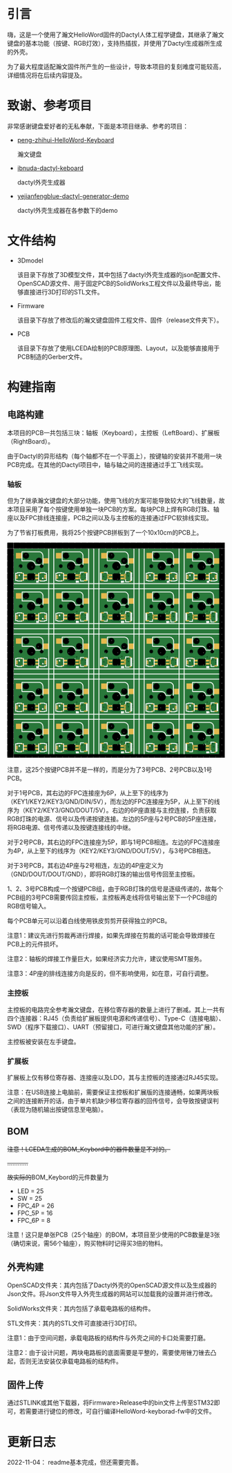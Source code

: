 # 引言

嗨，这是一个使用了瀚文HelloWord固件的Dactyl人体工程学键盘，其继承了瀚文键盘的基本功能（按键、RGB灯效），支持热插拔，并使用了Dactyl生成器所生成的外壳。

为了最大程度适配瀚文固件所产生的一些设计，导致本项目的复刻难度可能较高，详细情况将在后续内容提及。

# 致谢、参考项目

非常感谢键盘爱好者的无私奉献，下面是本项目继承、参考的项目：

- [peng-zhihui-HelloWord-Keyboard](https://github.com/peng-zhihui/HelloWord-Keyboard)

  瀚文键盘

- [ibnuda-dactyl-keboard](https://github.com/ibnuda/dactyl-keyboard)

  dactyl外壳生成器

- [yejianfengblue-dactyl-generator-demo](https://github.com/yejianfengblue/dactyl-generator-demo)

  dactyl外壳生成器在各参数下的demo

# 文件结构

- 3Dmodel

  该目录下存放了3D模型文件，其中包括了dactyl外壳生成器的json配置文件、OpenSCAD源文件、用于固定PCB的SolidWorks工程文件以及最终导出，能够直接进行3D打印的STL文件。

- Firmware

  该目录下存放了修改后的瀚文键盘固件工程文件、固件（release文件夹下）。

- PCB

  该目录下存放了使用LCEDA绘制的PCB原理图、Layout，以及能够直接用于PCB制造的Gerber文件。

# 构建指南

## 电路构建

本项目的PCB一共包括三块：轴板（Keyboard），主控板（LeftBoard）、扩展板（RightBoard）。

由于Dactyl的异形结构（每个轴都不在一个平面上），按键轴的安装并不能用一块PCB完成。在其他的Dactyl项目中，轴与轴之间的连接通过手工飞线实现。

### 轴板

但为了继承瀚文键盘的大部分功能，使用飞线的方案可能导致较大的飞线数量，故本项目采用了每个按键使用单独一块PCB的方案。每块PCB上焊有RGB灯珠、轴座以及FPC排线连接座，PCB之间以及与主控板的连接通过FPC软排线实现。

为了节省打板费用，我将25个按键PCB拼板到了一个10x10cm的PCB上。

![pcb1](image/pcb1.png)

注意，这25个按键PCB并不是一样的，而是分为了3号PCB、2号PCB以及1号PCB。

对于1号PCB，其右边的FPC连接座为6P，从上至下的线序为（KEY1/KEY2/KEY3/GND/DIN/5V），而左边的FPC连接座为5P，从上至下的线序为（KEY2/KEY3/GND/DOUT/5V）。右边的6P座直接与主控连接，负责获取RGB灯珠的电源、信号以及传递按键连接。左边的5P座与2号PCB的5P座连接，将RGB电源、信号传递以及按键连接线的中继。

对于2号PCB，其右边的FPC连接座为5P，即与1号PCB相连。左边的FPC连接座为4P，从上至下的线序为（KEY2/KEY3/GND/DOUT/5V），与3号PCB相连。

对于3号PCB，其右边4P座与2号相连，左边的4P座定义为（GND/DOUT/DOUT/GND），即将RGB灯珠的输出信号传回至主控板。

1、2、3号PCB构成一个按键PCB组，由于RGB灯珠的信号是逐级传递的，故每个PCB组的3号PCB需要传回主控板，主控板再走线将信号输出至下一个PCB组的RGB信号输入。

每个PCB单元可以沿着白线使用铁皮剪剪开获得独立的PCB。

注意1：建议先进行剪裁再进行焊接，如果先焊接在剪裁的话可能会导致焊接在PCB上的元件损坏。

注意2：轴板的焊接工作量巨大，如果经济实力允许，建议使用SMT服务。

注意3：4P座的排线连接方向是反的，但不影响使用，如在意，可自行调整。

### 主控板

主控板的电路完全参考瀚文键盘，在移位寄存器的数量上进行了删减。其上一共有四个连接器：RJ45（负责给扩展板提供电源和传递信号）、Type-C（连接电脑）、SWD（程序下载接口）、UART（预留接口，可进行瀚文键盘其他功能的扩展）。

主控板被安装在左手键盘。

### 扩展板

扩展板上仅有移位寄存器、连接座以及LDO，其与主控板的连接通过RJ45实现。

注意：在USB连接上电脑前，需要保证主控板和扩展版的连接通畅，如果两块板之间的连接断开的话，由于单片机缺少移位寄存器的回传信号，会导致按键误判（表现为随机输出按键信息至电脑）。

## BOM
~~注意！LCEDA生成的BOM_Keybord中的器件数量是不对的。~~

~~…………~~

~~故实际的~~BOM_Keybord的元件数量为
- LED = 25
- SW = 25
- FPC_4P = 26
- FPC_5P = 16
- FPC_6P = 8

注意！这只是单张PCB（25个轴座）的BOM，本项目至少使用的PCB数量是3张（确切来说，需56个轴座），购买物料时记得买3倍的物料。

## 外壳构建

OpenSCAD文件夹：其内包括了Dactyl外壳的OpenSCAD源文件以及生成器的Json文件。将Json文件导入外壳生成器的网站可以加载我的设置并进行修改。

SolidWorks文件夹：其内包括了承载电路板的结构件。

STL文件夹：其内的STL文件可直接进行3D打印。

注意1：由于空间问题，承载电路板的结构件与外壳之间的卡口处需要打磨。

注意2：由于设计问题，两块电路板的底面需要是平整的，需要使用锉刀锉去凸起，否则无法安装仅承载电路板的结构件。

## 固件上传

通过STLINK或其他下载器，将Firmware>Release中的bin文件上传至STM32即可，若需要进行键位的修改，可自行编译HelloWord-keyborad-fw中的文件。

# 更新日志

2022-11-04：
readme基本完成，但还需要完善。
